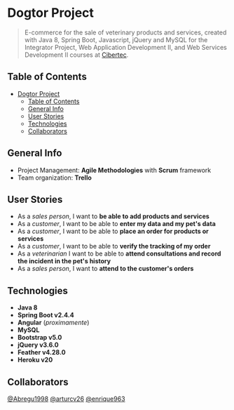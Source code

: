 # Dogtor Project

> E-commerce for the sale of veterinary products and services, created with Java 8, Spring Boot, Javascript, jQuery and MySQL for the Integrator Project, Web Application Development II, and Web Services Development II courses at [Cibertec](https://www.cibertec.edu.pe/).

## Table of Contents

- [Dogtor Project](#dogtor-project)
  - [Table of Contents](#table-of-contents)
  - [General Info](#general-info)
  - [User Stories](#user-stories)
  - [Technologies](#technologies)
  - [Collaborators](#collaborators)

## General Info

* Project Management: **Agile Methodologies** with **Scrum** framework
* Team organization: **Trello**

## User Stories

* As a *sales person*, I want to **be able to add products and services**
* As a *customer*, I want to be able to **enter my data and my pet's data**
* As a *customer*, I want to be able to **place an order for products or services**
* As a *customer*, I want to be able to **verify the tracking of my order**
* As a *veterinarian* I want to be able to **attend consultations and record the incident in the pet's history**
* As a *sales person*, I want to **attend to the customer's orders**

## Technologies

* **Java 8**
* **Spring Boot v2.4.4**
* **Angular** (*proximamente*)
* **MySQL**
* **Bootstrap v5.0**
* **jQuery v3.6.0**
* **Feather v4.28.0**
* **Heroku v20**

## Collaborators

[@Abregu1998](https://github.com/Abregu1998)
[@arturcv26](https://github.com/arturcv26)
[@enrique963](https://github.com/enrique963)